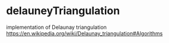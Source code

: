 # delauneyTriangulation
implementation of Delaunay triangulation
https://en.wikipedia.org/wiki/Delaunay_triangulation#Algorithms
